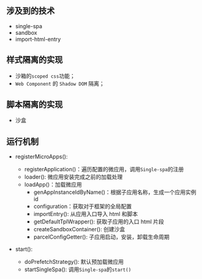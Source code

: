 ## 涉及到的技术

- single-spa
- sandbox
- import-html-entry

## 样式隔离的实现

- 沙箱的`scoped css`功能；
- `Web Component` 的 `Shadow DOM` 隔离；

## 脚本隔离的实现

- 沙盒

## 运行机制

- registerMicroApps():

  - registerApplication()：遍历配置的微应用，调用`Single-spa`的注册
  - loader(): 微应用安装完成之前的加载处理
  - loadApp()：加载微应用
    - genAppInstanceIdByName()：根据子应用名称，生成一个应用实例 id
    - configuration：获取对于框架的全局配置
    - importEntry(): 从应用入口导入 html 和脚本
    - getDefaultTplWrapper(): 获取子应用的入口 html 片段
    - createSandboxContainer(): 创建沙盒
    - parcelConfigGetter(): 子应用启动，安装，卸载生命周期

- start():

  - doPrefetchStrategy(): 默认预加载微应用
  - startSingleSpa(): 调用`Single-spa`的`start()`
